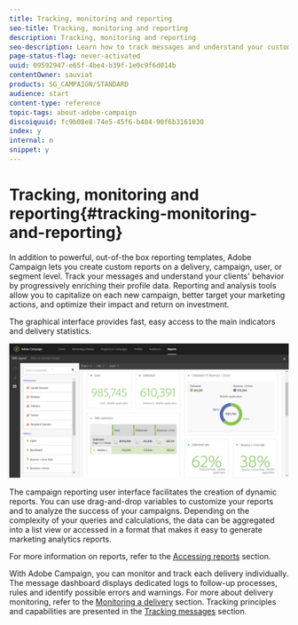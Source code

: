 ```yaml
---
title: Tracking, monitoring and reporting
seo-title: Tracking, monitoring and reporting
description: Tracking, monitoring and reporting
seo-description: Learn how to track messages and understand your customers' behavior by enriching their profile data. With Adobe Campaign, use reporting and analysis tools to capitalize on each new campaign.
page-status-flag: never-activated
uuid: 09592947-e65f-4be4-b39f-1e0c9f6d014b
contentOwner: sauviat
products: SG_CAMPAIGN/STANDARD
audience: start
content-type: reference
topic-tags: about-adobe-campaign
discoiquuid: fc9b08e8-74e5-45f6-b484-90f6b3161030
index: y
internal: n
snippet: y
---
```


# Tracking, monitoring and reporting{#tracking-monitoring-and-reporting}

In addition to powerful, out-of-the box reporting templates, Adobe Campaign lets you create custom reports on a delivery, campaign, user, or segment level. Track your messages and understand your clients' behavior by progressively enriching their profile data. Reporting and analysis tools allow you to capitalize on each new campaign, better target your marketing actions, and optimize their impact and return on investment.

The graphical interface provides fast, easy access to the main indicators and delivery statistics.

![](assets/dynamic_report_intro.png)

The campaign reporting user interface facilitates the creation of dynamic reports. You can use drag-and-drop variables to customize your reports and to analyze the success of your campaigns. Depending on the complexity of your queries and calculations, the data can be aggregated into a list view or accessed in a format that makes it easy to generate marketing analytics reports.

For more information on reports, refer to the [Accessing reports](../../reporting/using/about-dynamic-reports.md) section.

With Adobe Campaign, you can monitor and track each delivery individually. The message dashboard displays dedicated logs to follow-up processes, rules and identify possible errors and warnings. For more about delivery monitoring, refer to the [Monitoring a delivery](../../sending/using/monitoring-a-delivery.md) section. Tracking principles and capabilities are presented in the [Tracking messages](../../sending/using/tracking-messages.md) section.

